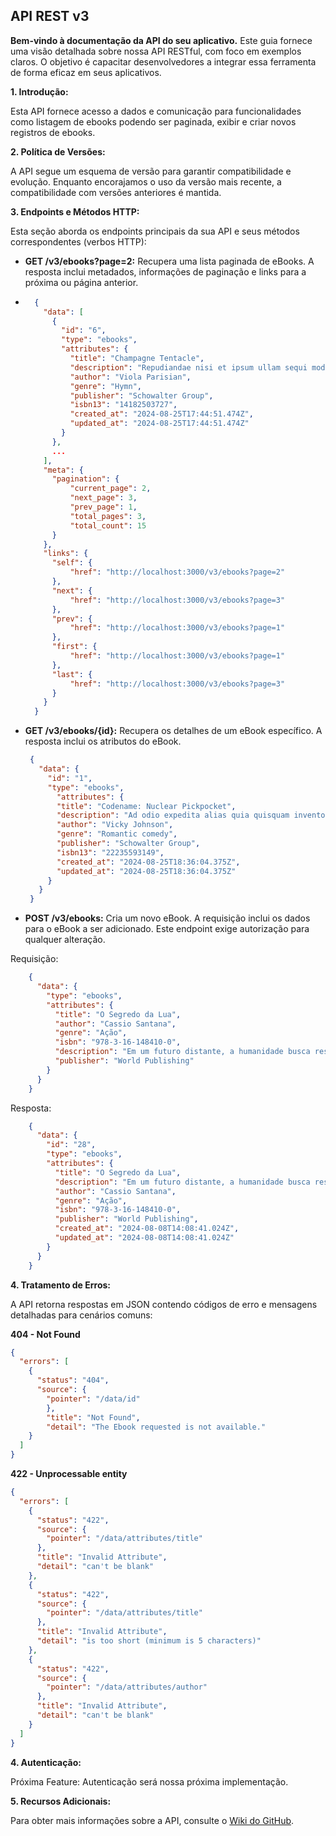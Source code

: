 ## API REST v3

**Bem-vindo à documentação da API do seu aplicativo.** Este guia fornece uma visão detalhada sobre nossa API RESTful, com foco em exemplos claros. O objetivo é capacitar desenvolvedores a integrar essa ferramenta de forma eficaz em seus aplicativos.

**1. Introdução:**

Esta API fornece acesso a dados e comunicação para funcionalidades como listagem de ebooks podendo ser paginada, exibir e criar novos registros de ebooks.

**2. Política de Versões:**

A API segue um esquema de versão para garantir compatibilidade e evolução. Enquanto encorajamos o uso da versão mais recente, a compatibilidade com versões anteriores é mantida.

**3. Endpoints e Métodos HTTP:**

Esta seção aborda os endpoints principais da sua API e seus métodos correspondentes (verbos HTTP):

* **GET /v3/ebooks?page=2:** Recupera uma lista paginada de eBooks. A resposta inclui metadados, informações de paginação e links para a próxima ou página anterior.
* ```json 
    {
      "data": [
        {
          "id": "6",
          "type": "ebooks",
          "attributes": {
            "title": "Champagne Tentacle",
            "description": "Repudiandae nisi et ipsum ullam sequi modi ex laborum. Dignissimos minus deserunt saepe expedita itaque quia reprehenderit. Adipisci neque doloremque architecto illo quos soluta incidunt. Excepturi molestias officiis dolorem id.",
            "author": "Viola Parisian",
            "genre": "Hymn",
            "publisher": "Schowalter Group",
            "isbn13": "14182503727",
            "created_at": "2024-08-25T17:44:51.474Z",
            "updated_at": "2024-08-25T17:44:51.474Z"
          }
        },
        ...
      ],
      "meta": {
        "pagination": {
            "current_page": 2,
            "next_page": 3,
            "prev_page": 1,
            "total_pages": 3,
            "total_count": 15
        }
      },
      "links": {
        "self": {
            "href": "http://localhost:3000/v3/ebooks?page=2"
        },
        "next": {
            "href": "http://localhost:3000/v3/ebooks?page=3"
        },
        "prev": {
            "href": "http://localhost:3000/v3/ebooks?page=1"
        },
        "first": {
            "href": "http://localhost:3000/v3/ebooks?page=1"
        },
        "last": {
            "href": "http://localhost:3000/v3/ebooks?page=3"
        }
      }
    } 
    ```


* **GET /v3/ebooks/{id}:** Recupera os detalhes de um eBook específico. A resposta inclui os atributos do eBook.

   ```json
    {
      "data": {
        "id": "1",
        "type": "ebooks",
          "attributes": {
          "title": "Codename: Nuclear Pickpocket",
          "description": "Ad odio expedita alias quia quisquam inventore eligendi. Voluptatum magnam quo totam sapiente. Mollitia similique vero accusantium rerum eius.",
          "author": "Vicky Johnson",
          "genre": "Romantic comedy",
          "publisher": "Schowalter Group",
          "isbn13": "22235593149",
          "created_at": "2024-08-25T18:36:04.375Z",
          "updated_at": "2024-08-25T18:36:04.375Z"
        }
      }
    }
    ```

* **POST /v3/ebooks:** Cria um novo eBook. A requisição inclui os dados para o eBook a ser adicionado. Este endpoint exige autorização para qualquer alteração.

Requisição:
```json
    {
      "data": {
        "type": "ebooks",
        "attributes": {
          "title": "O Segredo da Lua",
          "author": "Cassio Santana",
          "genre": "Ação",
          "isbn": "978-3-16-148410-0",
          "description": "Em um futuro distante, a humanidade busca respostas nas profundezas do cosmos. A jovem astrônoma, Anya, descobre um antigo artefato que pode mudar o destino da galáxia.",
          "publisher": "World Publishing"
        }
      }
    } 
```

Resposta:
```json
    {
      "data": {
        "id": "28",
        "type": "ebooks",
        "attributes": {
          "title": "O Segredo da Lua",
          "description": "Em um futuro distante, a humanidade busca respostas nas profundezas do cosmos. A jovem astrônoma, Anya, descobre um antigo artefato que pode mudar o destino da galáxia.",
          "author": "Cassio Santana",
          "genre": "Ação",
          "isbn": "978-3-16-148410-0",
          "publisher": "World Publishing",
          "created_at": "2024-08-08T14:08:41.024Z",
          "updated_at": "2024-08-08T14:08:41.024Z"
        }
      }
    }
```

**4. Tratamento de Erros:**

A API retorna respostas em JSON contendo códigos de erro e mensagens detalhadas para cenários comuns:

**404 - Not Found**

```json
{
  "errors": [
    {
      "status": "404",
      "source": {
        "pointer": "/data/id"
        },
        "title": "Not Found",
        "detail": "The Ebook requested is not available."
    }
  ]
}
```

**422 - Unprocessable entity**

```json
{
  "errors": [
    {
      "status": "422",
      "source": {
        "pointer": "/data/attributes/title"
      },
      "title": "Invalid Attribute",
      "detail": "can't be blank"
    },
    {
      "status": "422",
      "source": {
        "pointer": "/data/attributes/title"
      },
      "title": "Invalid Attribute",
      "detail": "is too short (minimum is 5 characters)"
    },
    {
      "status": "422",
      "source": {
        "pointer": "/data/attributes/author"
      },
      "title": "Invalid Attribute",
      "detail": "can't be blank"
    }
  ]
}
```

**4. Autenticação:**

Próxima Feature: Autenticação será nossa próxima implementação.

**5. Recursos Adicionais:**

Para obter mais informações sobre a API, consulte o [Wiki do GitHub](#).
